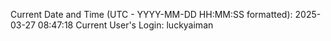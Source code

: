 Current Date and Time (UTC - YYYY-MM-DD HH:MM:SS formatted): 2025-03-27 08:47:18
Current User's Login: luckyaiman
